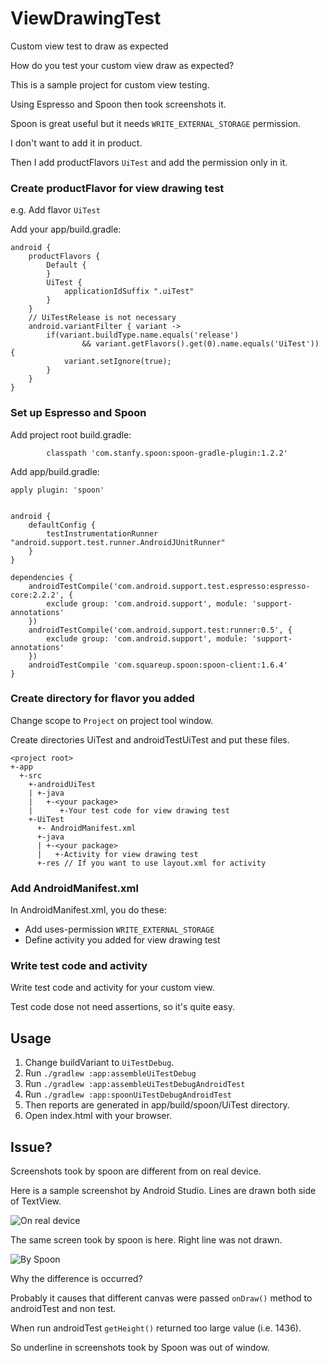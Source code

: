 # ViewDrawingTest
Custom view test to draw as expected

How do you test your custom view draw as expected?

This is a sample project for custom view testing.

Using Espresso and Spoon then took screenshots it.

Spoon is great useful but it needs `WRITE_EXTERNAL_STORAGE` permission.

I don't want to add it in product.

Then I add productFlavors `UiTest` and add the permission only in it.

### Create productFlavor for view drawing test

e.g. Add flavor `UiTest`

Add your app/build.gradle:

```
android {
    productFlavors {
        Default {
        }
        UiTest {
            applicationIdSuffix ".uiTest"
        }
    }
    // UiTestRelease is not necessary
    android.variantFilter { variant ->
        if(variant.buildType.name.equals('release')
                && variant.getFlavors().get(0).name.equals('UiTest')) {
            variant.setIgnore(true);
        }
    }
}
```

### Set up Espresso and Spoon

Add project root build.gradle:

```
        classpath 'com.stanfy.spoon:spoon-gradle-plugin:1.2.2'
```

Add app/build.gradle:

```
apply plugin: 'spoon'


android {
    defaultConfig {
        testInstrumentationRunner "android.support.test.runner.AndroidJUnitRunner"
    }
}

dependencies {
    androidTestCompile('com.android.support.test.espresso:espresso-core:2.2.2', {
        exclude group: 'com.android.support', module: 'support-annotations'
    })
    androidTestCompile('com.android.support.test:runner:0.5', {
        exclude group: 'com.android.support', module: 'support-annotations'
    })
    androidTestCompile 'com.squareup.spoon:spoon-client:1.6.4'
}
```

### Create directory for flavor you added

Change scope to `Project` on project tool window.

Create directories UiTest and androidTestUiTest and put these files.

```
<project root>
+-app
  +-src
    +-androidUiTest
    | +-java
    |   +-<your package>
    |      +-Your test code for view drawing test
    +-UiTest
      +- AndroidManifest.xml
      +-java
      | +-<your package>
      |   +-Activity for view drawing test
      +-res // If you want to use layout.xml for activity
```

### Add AndroidManifest.xml

In AndroidManifest.xml, you do these:

- Add uses-permission `WRITE_EXTERNAL_STORAGE`
- Define activity you added for view drawing test

### Write test code and activity

Write test code and activity for your custom view.

Test code dose not need assertions, so it's quite easy.

## Usage

1. Change buildVariant to `UiTestDebug`.
1. Run `./gradlew :app:assembleUiTestDebug`
1. Run `./gradlew :app:assembleUiTestDebugAndroidTest`
1. Run `./gradlew :app:spoonUiTestDebugAndroidTest`
1. Then reports are generated in app/build/spoon/UiTest directory.
1. Open index.html with your browser.

## Issue?

Screenshots took by spoon are different from on real device.

Here is a sample screenshot by Android Studio.
Lines are drawn both side of TextView.

![On real device](./images/actualy_displayed_on_device.png)

The same screen took by spoon is here.
Right line was not drawn.

![By Spoon](./images/screenshot_on_spoon.png)

Why the difference is occurred?

Probably it causes that different canvas were passed `onDraw()` method to androidTest and non test.

When run androidTest `getHeight()` returned too large value (i.e. 1436).

So underline in screenshots took by Spoon was out of window.